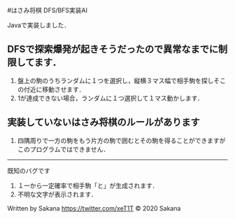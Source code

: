 #はさみ将棋 DFS/BFS実装AI

Javaで実装しました．

DFSで探索爆発が起きそうだったので異常なまでに制限してます．
---
1. 盤上の駒のうちランダムに１つを選択し，縦横３マス幅で相手駒を探しそこの付近に移動させます．
2. 1が達成できない場合，ランダムに１つ選択して１マス動かします．

実装していないはさみ将棋のルールがあります
---
1. 四隅周りで一方の駒をもう片方の駒で囲むとその駒を得ることができますがこのプログラムではできません．

---
既知のバグです
1. １一から一定確率で相手駒「と」が生成されます．
2. 不明な文字が表示されます．

Written by Sakana https://twitter.com/xeT1T
© 2020 Sakana
